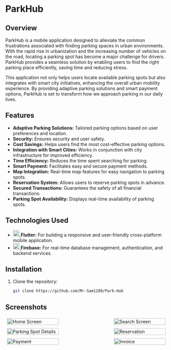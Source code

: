 # ParkHub

## Overview
ParkHub is a mobile application designed to alleviate the common frustrations associated with finding parking spaces in urban environments. With the rapid rise in urbanization and the increasing number of vehicles on the road, locating a parking spot has become a major challenge for drivers. ParkHub provides a seamless solution by enabling users to find the right parking place efficiently, saving time and reducing stress.

This application not only helps users locate available parking spots but also integrates with smart city initiatives, enhancing the overall urban mobility experience. By providing adaptive parking solutions and smart payment options, ParkHub is set to transform how we approach parking in our daily lives.

## Features
- **Adaptive Parking Solutions:** Tailored parking options based on user preferences and location.
- **Security:** Ensures security and user safety.
- **Cost Savings:** Helps users find the most cost-effective parking options.
- **Integration with Smart Cities:** Works in conjunction with city infrastructure for improved efficiency.
- **Time Efficiency:** Reduces the time spent searching for parking.
- **Smart Payment:** Facilitates easy and secure payment methods.
- **Map Integration:** Real-time map features for easy navigation to parking spots.
- **Reservation System:** Allows users to reserve parking spots in advance.
- **Secured Transactions:** Guarantees the safety of all financial transactions.
- **Parking Spot Availability:** Displays real-time availability of parking spots.

## Technologies Used
- <a href="https://flutter.dev" target="_blank" rel="noreferrer"> <img src="https://www.vectorlogo.zone/logos/flutterio/flutterio-icon.svg" alt="flutter" width="20" height="20"/> </a> **Flutter:** For building a responsive and user-friendly cross-platform mobile application.
- <a href="https://firebase.google.com/" target="_blank" rel="noreferrer"> <img src="https://www.vectorlogo.zone/logos/firebase/firebase-icon.svg" alt="firebase" width="20" height="20"/> </a> **Firebase:** For real-time database management, authentication, and backend services.

## Installation
1. Clone the repository:
   ```bash
   git clone https://github.com/Mr-Sam1289/Park-Hub

## Screenshots

<div style="display: flex; flex-wrap: wrap; justify-content: space-between;">

  <div style="flex: 0 0 32%; padding: 5px;">
    <img src="https://raw.githubusercontent.com/Mr-Sam1289/Park-Hub/my-new-branch/Docs/APP%20Screens/Home%20Screen.png" alt="Home Screen" width="100%" />
  </div>

  <div style="flex: 0 0 32%; padding: 5px;">
    <img src="https://raw.githubusercontent.com/Mr-Sam1289/Park-Hub/my-new-branch/Docs/APP%20Screens/Maps%20Screen.png" alt="Search Screen" width="100%" />
  </div>

  <div style="flex: 0 0 32%; padding: 5px;">
    <img src="https://raw.githubusercontent.com/Mr-Sam1289/Park-Hub/my-new-branch/Docs/APP%20Screens/Slot%20Screen.png" alt="Parking Spot Details" width="100%" />
  </div>

  <div style="flex: 0 0 32%; padding: 5px;">
    <img src="https://raw.githubusercontent.com/Mr-Sam1289/Park-Hub/my-new-branch/Docs/APP%20Screens/Select%20Slot%20Screen.png" alt="Reservation" width="100%" />
  </div>

  <div style="flex: 0 0 32%; padding: 5px;">
    <img src="https://raw.githubusercontent.com/Mr-Sam1289/Park-Hub/my-new-branch/Docs/APP%20Screens/Payments%20Screen.png" alt="Payment" width="100%" />
  </div>

  <div style="flex: 0 0 32%; padding: 5px;">
    <img src="https://raw.githubusercontent.com/Mr-Sam1289/Park-Hub/my-new-branch/Docs/APP%20Screens/Invoice%20Screen.png" alt="Invoice" width="100%" />
  </div>

</div>
